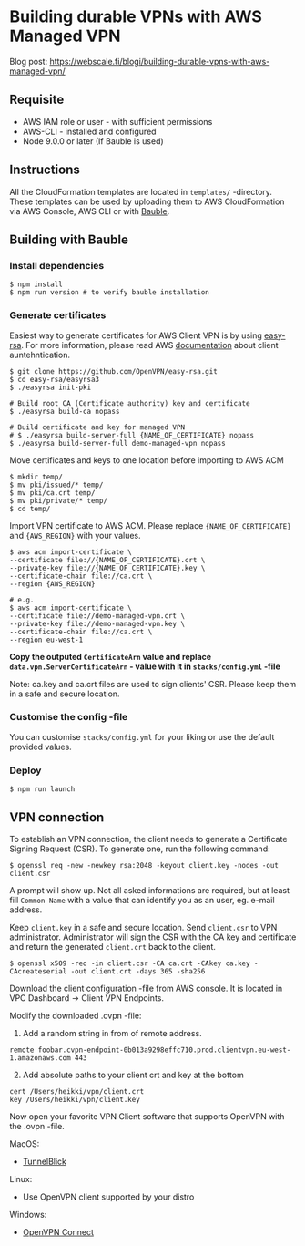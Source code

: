 # Building durable VPNs with AWS Managed VPN

Blog post: https://webscale.fi/blogi/building-durable-vpns-with-aws-managed-vpn/

## Requisite
* AWS IAM role or user - with sufficient permissions
* AWS-CLI - installed and configured
* Node 9.0.0 or later (If Bauble is used) 

## Instructions

All the CloudFormation templates are located in `templates/` -directory. These templates can be used by uploading them to AWS CloudFormation via AWS Console, AWS CLI or with [Bauble](https://bauble.webscale.fi/).

## Building with Bauble

### Install dependencies

```
$ npm install
$ npm run version # to verify bauble installation
```

### Generate certificates

Easiest way to generate certificates for AWS Client VPN is by using [easy-rsa](https://github.com/OpenVPN/easy-rsa). For more information, please read AWS [documentation](https://docs.aws.amazon.com/vpn/latest/clientvpn-admin/authentication-authorization.html#mutual) about client auntehntication.

```
$ git clone https://github.com/OpenVPN/easy-rsa.git
$ cd easy-rsa/easyrsa3
$ ./easyrsa init-pki

# Build root CA (Certificate authority) key and certificate
$ ./easyrsa build-ca nopass

# Build certificate and key for managed VPN
# $ ./easyrsa build-server-full {NAME_OF_CERTIFICATE} nopass
$ ./easyrsa build-server-full demo-managed-vpn nopass
```

Move certificates and keys to one location before importing to AWS ACM
```
$ mkdir temp/
$ mv pki/issued/* temp/
$ mv pki/ca.crt temp/
$ mv pki/private/* temp/
$ cd temp/
```

Import VPN certificate to AWS ACM. Please replace `{NAME_OF_CERTIFICATE}` and `{AWS_REGION}` with your values.
```
$ aws acm import-certificate \
--certificate file://{NAME_OF_CERTIFICATE}.crt \
--private-key file://{NAME_OF_CERTIFICATE}.key \
--certificate-chain file://ca.crt \
--region {AWS_REGION}

# e.g.
$ aws acm import-certificate \
--certificate file://demo-managed-vpn.crt \
--private-key file://demo-managed-vpn.key \
--certificate-chain file://ca.crt \
--region eu-west-1
```

**Copy the outputed `CertificateArn` value and replace `data.vpn.ServerCertificateArn` - value with it in `stacks/config.yml` -file**

Note: ca.key and ca.crt files are used to sign clients' CSR. Please keep them in a safe and secure location.

### Customise the config -file

You can customise `stacks/config.yml` for your liking or use the default provided values. 

### Deploy

```
$ npm run launch
```

## VPN connection

To establish an VPN connection, the client needs to generate a Certificate Signing Request (CSR). To generate one, run the following command:
```
$ openssl req -new -newkey rsa:2048 -keyout client.key -nodes -out client.csr
```
A prompt will show up. Not all asked informations are required, but at least fill `Common Name` with a value that can identify you as an user, eg. e-mail address.

Keep `client.key` in a safe and secure location. Send `client.csr` to VPN administrator. Administrator will sign the CSR with the CA key and certificate and return the generated `client.crt` back to the client.
```
$ openssl x509 -req -in client.csr -CA ca.crt -CAkey ca.key -CAcreateserial -out client.crt -days 365 -sha256
```

Download the client configuration -file from AWS console. It is located in VPC Dashboard -> Client VPN Endpoints.

Modify the downloaded .ovpn -file:
1. Add a random string in from of remote address.
```
remote foobar.cvpn-endpoint-0b013a9298effc710.prod.clientvpn.eu-west-1.amazonaws.com 443
```
2. Add absolute paths to your client crt and key at the bottom
```
cert /Users/heikki/vpn/client.crt
key /Users/heikki/vpn/client.key
```

Now open your favorite VPN Client software that supports OpenVPN with the .ovpn -file.

MacOS:
* [TunnelBlick](https://tunnelblick.net/)

Linux:
* Use OpenVPN client supported by your distro

Windows:
* [OpenVPN Connect](https://openvpn.net/client-connect-vpn-for-windows/)
